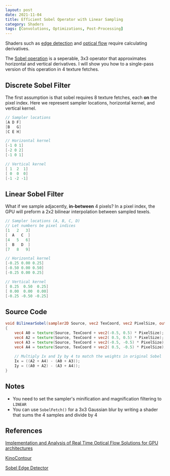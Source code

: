```yaml
---
layout: post
date: 2021-11-04
title: Efficient Sobel Operator with Linear Sampling
category: Shaders
tags: [Convolutions, Optimizations, Post-Processing]
---
```


Shaders such as [edge detection](https://github.com/keijiro/KinoContour) and [optical flow](https://oa.upm.es/47692/) require calculating derivatives.

The [Sobel operation](https://homepages.inf.ed.ac.uk/rbf/HIPR2/sobel.htm) is a seperable, 3x3 operator that approximates horizontal and vertical derivatives. I will show you how to a single-pass version of this operation in 4 texture fetches.

## Discrete Sobel Filter

The first assumption is that sobel requires 8 texture fetches, each **on** the pixel index. Here we represent sampler locations, horizontal kernel, and vertical kernel.

```glsl
// Sampler locations
[A D F]
[B   G]
[C E H]

// Horizontal kernel
[-1 0 1]
[-2 0 2]
[-1 0 1]

// Vertical kernel
[ 1  2  1]
[ 0  0  0]
[-1 -2 -1]
```

## Linear Sobel Filter

What if we sample adjacently, **in-between** 4 pixels? In a pixel index, the GPU will preform a 2x2 bilinear interpolation between sampled texels.

```glsl
// Sampler locations (A, B, C, D)
// Let numbers be pixel indices
[1   2   3]
[  A   C  ]
[4   5   6]
[  B   D  ]
[7   8   9]

// Horizontal kernel
[-0.25 0.00 0.25]
[-0.50 0.00 0.50]
[-0.25 0.00 0.25]

// Vertical kernel
[ 0.25  0.50  0.25]
[ 0.00  0.00  0.00]
[-0.25 -0.50 -0.25]
```

## Source Code

```glsl
void BilinearSobel(sampler2D Source, vec2 TexCoord, vec2 PixelSize, out vec4 Ix, out vec4 Iy)
{
    vec4 A0 = texture(Source, TexCoord + vec2(-0.5, 0.5) * PixelSize);
    vec4 A2 = texture(Source, TexCoord + vec2( 0.5, 0.5) * PixelSize);
    vec4 A3 = texture(Source, TexCoord + vec2(-0.5, -0.5) * PixelSize);
    vec4 A4 = texture(Source, TexCoord + vec2( 0.5, -0.5) * PixelSize);
    
    // Multiply Ix and Iy by 4 to match the weights in original Sobel
    Ix = ((A2 + A4) - (A0 + A3));
    Iy = ((A0 + A2) - (A3 + A4));
}
```

## Notes

+ You need to set the sampler's minification and magnification filtering to `LINEAR`
+ You can use `SobelFetch()` for a 3x3 Gaussian blur by writing a shader that sums the 4 samples and divide by 4

## References

[Implementation and Analysis of Real Time Optical Flow Solutions for GPU architectures](https://oa.upm.es/47692/)

[KinoContour](https://github.com/keijiro/KinoContour)

[Sobel Edge Detector](https://homepages.inf.ed.ac.uk/rbf/HIPR2/sobel.htm)
